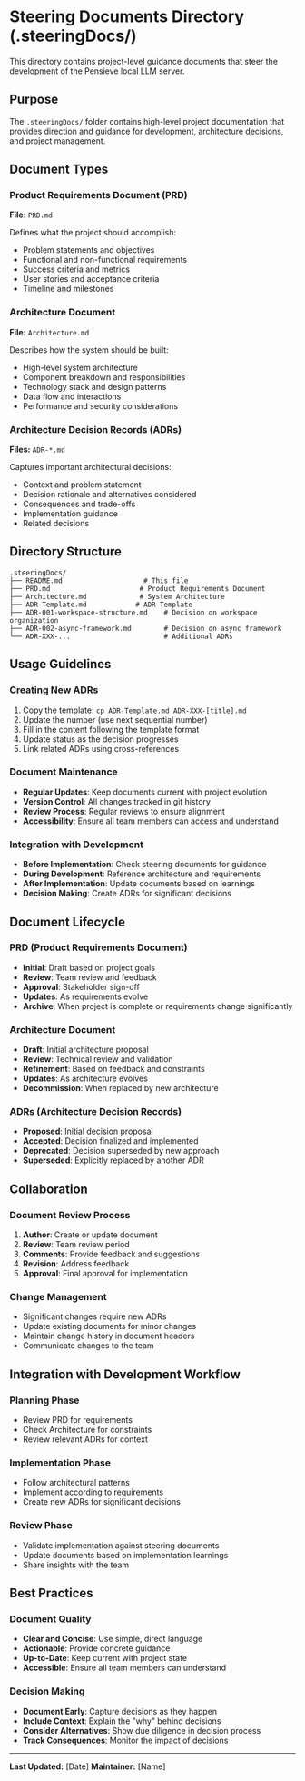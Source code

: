# Steering Documents Directory (.steeringDocs/)

This directory contains project-level guidance documents that steer the development of the Pensieve local LLM server.

## Purpose

The `.steeringDocs/` folder contains high-level project documentation that provides direction and guidance for development, architecture decisions, and project management.

## Document Types

### Product Requirements Document (PRD)
**File:** `PRD.md`

Defines what the project should accomplish:
- Problem statements and objectives
- Functional and non-functional requirements
- Success criteria and metrics
- User stories and acceptance criteria
- Timeline and milestones

### Architecture Document
**File:** `Architecture.md`

Describes how the system should be built:
- High-level system architecture
- Component breakdown and responsibilities
- Technology stack and design patterns
- Data flow and interactions
- Performance and security considerations

### Architecture Decision Records (ADRs)
**Files:** `ADR-*.md`

Captures important architectural decisions:
- Context and problem statement
- Decision rationale and alternatives considered
- Consequences and trade-offs
- Implementation guidance
- Related decisions

## Directory Structure

```
.steeringDocs/
├── README.md                    # This file
├── PRD.md                      # Product Requirements Document
├── Architecture.md             # System Architecture
├── ADR-Template.md            # ADR Template
├── ADR-001-workspace-structure.md    # Decision on workspace organization
├── ADR-002-async-framework.md        # Decision on async framework
└── ADR-XXX-...                       # Additional ADRs
```

## Usage Guidelines

### Creating New ADRs
1. Copy the template: `cp ADR-Template.md ADR-XXX-[title].md`
2. Update the number (use next sequential number)
3. Fill in the content following the template format
4. Update status as the decision progresses
5. Link related ADRs using cross-references

### Document Maintenance
- **Regular Updates**: Keep documents current with project evolution
- **Version Control**: All changes tracked in git history
- **Review Process**: Regular reviews to ensure alignment
- **Accessibility**: Ensure all team members can access and understand

### Integration with Development
- **Before Implementation**: Check steering documents for guidance
- **During Development**: Reference architecture and requirements
- **After Implementation**: Update documents based on learnings
- **Decision Making**: Create ADRs for significant decisions

## Document Lifecycle

### PRD (Product Requirements Document)
- **Initial**: Draft based on project goals
- **Review**: Team review and feedback
- **Approval**: Stakeholder sign-off
- **Updates**: As requirements evolve
- **Archive**: When project is complete or requirements change significantly

### Architecture Document
- **Draft**: Initial architecture proposal
- **Review**: Technical review and validation
- **Refinement**: Based on feedback and constraints
- **Updates**: As architecture evolves
- **Decommission**: When replaced by new architecture

### ADRs (Architecture Decision Records)
- **Proposed**: Initial decision proposal
- **Accepted**: Decision finalized and implemented
- **Deprecated**: Decision superseded by new approach
- **Superseded**: Explicitly replaced by another ADR

## Collaboration

### Document Review Process
1. **Author**: Create or update document
2. **Review**: Team review period
3. **Comments**: Provide feedback and suggestions
4. **Revision**: Address feedback
5. **Approval**: Final approval for implementation

### Change Management
- Significant changes require new ADRs
- Update existing documents for minor changes
- Maintain change history in document headers
- Communicate changes to the team

## Integration with Development Workflow

### Planning Phase
- Review PRD for requirements
- Check Architecture for constraints
- Review relevant ADRs for context

### Implementation Phase
- Follow architectural patterns
- Implement according to requirements
- Create new ADRs for significant decisions

### Review Phase
- Validate implementation against steering documents
- Update documents based on implementation learnings
- Share insights with the team

## Best Practices

### Document Quality
- **Clear and Concise**: Use simple, direct language
- **Actionable**: Provide concrete guidance
- **Up-to-Date**: Keep current with project state
- **Accessible**: Ensure all team members can understand

### Decision Making
- **Document Early**: Capture decisions as they happen
- **Include Context**: Explain the "why" behind decisions
- **Consider Alternatives**: Show due diligence in decision process
- **Track Consequences**: Monitor the impact of decisions

---

**Last Updated:** [Date]
**Maintainer:** [Name]